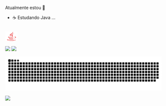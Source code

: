 Atualmente estou 👋
- ☕ Estudando Java ...


<div style="display: inline_block"><br>
  <img align="center" alt="Java" height="30" width="40" src="https://raw.githubusercontent.com/devicons/devicon/master/icons/java/java-plain.svg">
</div>

</div>
  <br><a href="https://www.youtube.com/channel/UC-hmpVo3BUNOodxNe_x7n8g" target="_blank"><img src="https://img.shields.io/badge/-Youtube-%23EA4335?style=for-the-badge&logo=youtube&logoColor=white" target="_blank"></a>
  <a href="https://discord.com/users/327233479471398912" target="_blank"><img src="https://img.shields.io/badge/Discord-7289DA?style=for-the-badge&logo=discord&logoColor=white" target="_blank"></a>
 
  ![Snake animation](https://github.com/ellen2121/ellen2121/blob/output/github-contribution-grid-snake.svg)

</div>

<div>
   <a href="https://discord.com/users/327233479471398912"> 
  <img height="150em" src="https://lanyard.cnrad.dev/api/327233479471398912"/>
</div>
